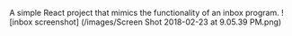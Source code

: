 A simple React project that mimics the functionality of an inbox program. 
![inbox screenshot] (/images/Screen Shot 2018-02-23 at 9.05.39 PM.png)
